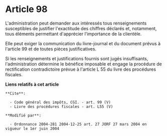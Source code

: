 # Article 98

L'administration peut demander aux intéressés tous renseignements susceptibles de justifier l'exactitude des chiffres
déclarés et, notamment, tous éléments permettant d'apprécier l'importance de la clientèle. 

Elle peut exiger la communication du livre-journal et du document prévus à l'article 99 et de toutes pièces justificatives. 

Si les renseignements et justifications fournis sont jugés insuffisants, l'administration détermine le bénéfice imposable et
engage la procédure de rectification contradictoire prévue à l'article L 55 du livre des procédures fiscales.

**Liens relatifs à cet article**

	**Cite**:

	  - Code général des impôts, CGI. - art. 99 (V)
	  - Livre des procédures fiscales - art. L55 (V)

	**Modifié par**:

	  - Ordonnance 2004-281 2004-12-25 art. 27 JORF 27 mars 2004 en vigueur le 1er juin 2004
